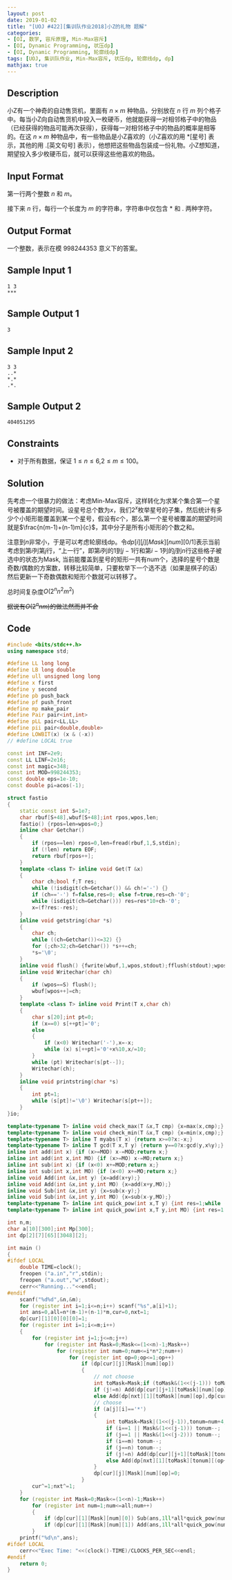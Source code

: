 ```yaml
---
layout: post
date: 2019-01-02
title: "[UOJ #422][集训队作业2018]小Z的礼物 题解"
categories:
- [OI, 数学, 容斥原理, Min-Max容斥]
- [OI, Dynamic Programming, 状压dp]
- [OI, Dynamic Programming, 轮廓线dp]
tags: [UOJ, 集训队作业, Min-Max容斥, 状压dp, 轮廓线dp, dp]
mathjax: true
---
```


## Description

小Z有一个神奇的自动售货机，里面有 $n\times m$ 种物品，分别放在 $n$ 行 $m$ 列个格子中。每当小Z向自动售货机中投入一枚硬币，他就能获得一对相邻格子中的物品（已经获得的物品可能再次获得），获得每一对相邻格子中的物品的概率是相等的。在这 $n\times m$ 种物品中，有一些物品是小Z喜欢的（小Z喜欢的用 *[星号] 表示，其他的用 .[英文句号] 表示），他想把这些物品包装成一份礼物。小Z想知道，期望投入多少枚硬币后，就可以获得这些他喜欢的物品。

<!-- more -->

## Input Format

第一行两个整数 $n$ 和 $m$。

接下来 $n$ 行，每行一个长度为 $m$ 的字符串，字符串中仅包含 * 和 . 两种字符。

## Output Format

一个整数，表示在模 $998244353$ 意义下的答案。

## Sample Input 1
    1 3
    ***

## Sample Output 1
    3

## Sample Input 2
    3 3
    ..*
    *.*
    .*.

## Sample Output 2
    404051295

## Constraints
- 对于所有数据，保证 $1\leq n\leq 6$,$2\leq m\leq 100$。

## Solution

先考虑一个很暴力的做法：考虑Min-Max容斥，这样转化为求某个集合第一个星号被覆盖的期望时间。设星号总个数为$x$，我们$2^x$枚举星号的子集，然后统计有多少个小矩形能覆盖到某一个星号，假设有$c$个，那么第一个星号被覆盖的期望时间就是$\frac{n(m-1)+(n-1)m}{c}$，其中分子是所有小矩形的个数之和。

注意到$n$非常小，于是可以考虑轮廓线dp。令$dp[i][j][Mask][num][0/1]$表示当前考虑到第$i$列第$j$行，“上一行”，即第$i$列的$1$到$j-1$行和第$i-1$列的$j$到$n$行这些格子被选中的状态为Mask, 当前能覆盖到星号的矩形一共有num个，选择的星号个数是奇数/偶数的方案数，转移比较简单，只要枚举下一个选不选（如果是棋子的话）然后更新一下奇数偶数和矩形个数就可以转移了。

总时间复杂度$O(2^nn^2m^2)$

~~据说有$O(2^nnm)$的做法然而并不会~~

## Code
```cpp
#include <bits/stdc++.h>
using namespace std;

#define LL long long
#define LB long double
#define ull unsigned long long
#define x first
#define y second
#define pb push_back
#define pf push_front
#define mp make_pair
#define Pair pair<int,int>
#define pLL pair<LL,LL>
#define pii pair<double,double>
#define LOWBIT(x) (x & (-x))
// #define LOCAL true

const int INF=2e9;
const LL LINF=2e16;
const int magic=348;
const int MOD=998244353;
const double eps=1e-10;
const double pi=acos(-1);

struct fastio
{
    static const int S=1e7;
    char rbuf[S+48],wbuf[S+48];int rpos,wpos,len;
    fastio() {rpos=len=wpos=0;}
    inline char Getchar()
    {
        if (rpos==len) rpos=0,len=fread(rbuf,1,S,stdin);
        if (!len) return EOF;
        return rbuf[rpos++];
    }
    template <class T> inline void Get(T &x)
    {
        char ch;bool f;T res;
        while (!isdigit(ch=Getchar()) && ch!='-') {}
        if (ch=='-') f=false,res=0; else f=true,res=ch-'0';
        while (isdigit(ch=Getchar())) res=res*10+ch-'0';
        x=(f?res:-res);
    }
    inline void getstring(char *s)
    {
        char ch;
        while ((ch=Getchar())<=32) {}
        for (;ch>32;ch=Getchar()) *s++=ch;
        *s='\0';
    }
    inline void flush() {fwrite(wbuf,1,wpos,stdout);fflush(stdout);wpos=0;}
    inline void Writechar(char ch)
    {
        if (wpos==S) flush();
        wbuf[wpos++]=ch;
    }
    template <class T> inline void Print(T x,char ch)
    {
        char s[20];int pt=0;
        if (x==0) s[++pt]='0';
        else
        {
            if (x<0) Writechar('-'),x=-x;
            while (x) s[++pt]='0'+x%10,x/=10;
        }
        while (pt) Writechar(s[pt--]);
        Writechar(ch);
    }
    inline void printstring(char *s)
    {
        int pt=1;
        while (s[pt]!='\0') Writechar(s[pt++]);
    }
}io;

template<typename T> inline void check_max(T &x,T cmp) {x=max(x,cmp);}
template<typename T> inline void check_min(T &x,T cmp) {x=min(x,cmp);}
template<typename T> inline T myabs(T x) {return x>=0?x:-x;}
template<typename T> inline T gcd(T x,T y) {return y==0?x:gcd(y,x%y);}
inline int add(int x) {if (x>=MOD) x-=MOD;return x;}
inline int add(int x,int MO) {if (x>=MO) x-=MO;return x;}
inline int sub(int x) {if (x<0) x+=MOD;return x;}
inline int sub(int x,int MO) {if (x<0) x+=MO;return x;}
inline void Add(int &x,int y) {x=add(x+y);}
inline void Add(int &x,int y,int MO) {x=add(x+y,MO);}
inline void Sub(int &x,int y) {x=sub(x-y);}
inline void Sub(int &x,int y,int MO) {x=sub(x-y,MO);}
template<typename T> inline int quick_pow(int x,T y) {int res=1;while (y) {if (y&1) res=1ll*res*x%MOD;x=1ll*x*x%MOD;y>>=1;}return res;}
template<typename T> inline int quick_pow(int x,T y,int MO) {int res=1;while (y) {if (y&1) res=1ll*res*x%MO;x=1ll*x*x%MO;y>>=1;}return res;}

int n,m;
char a[10][300];int Mp[300];
int dp[2][7][65][3048][2];

int main ()
{
#ifdef LOCAL
    double TIME=clock();
    freopen ("a.in","r",stdin);
    freopen ("a.out","w",stdout);
    cerr<<"Running..."<<endl;
#endif
    scanf("%d%d",&n,&m);
    for (register int i=1;i<=n;i++) scanf("%s",a[i]+1);
    int ans=0,all=n*(m-1)+(n-1)*m,cur=0,nxt=1;
    dp[cur][1][0][0][0]=1;
    for (register int i=1;i<=m;i++)
    {
        for (register int j=1;j<=n;j++)
            for (register int Mask=0;Mask<=(1<<n)-1;Mask++)
                for (register int num=0;num<=i*n*2;num++)
                    for (register int op=0;op<=1;op++)
                        if (dp[cur][j][Mask][num][op])
                        {
                            // not choose
                            int toMask=Mask;if (toMask&(1<<(j-1))) toMask^=(1<<(j-1));
                            if (j!=n) Add(dp[cur][j+1][toMask][num][op],dp[cur][j][Mask][num][op]);
                            else Add(dp[nxt][1][toMask][num][op],dp[cur][j][Mask][num][op]);
                            // choose
                            if (a[j][i]=='*')
                            {
                                int toMask=Mask|(1<<(j-1)),tonum=num+4;
                                if (i==1 || Mask&(1<<(j-1))) tonum--;
                                if (j==1 || Mask&(1<<(j-2))) tonum--;
                                if (i==m) tonum--;
                                if (j==n) tonum--;
                                if (j!=n) Add(dp[cur][j+1][toMask][tonum][(op+1)&1],dp[cur][j][Mask][num][op]);
                                else Add(dp[nxt][1][toMask][tonum][(op+1)&1],dp[cur][j][Mask][num][op]);
                            }
                            dp[cur][j][Mask][num][op]=0;
                        }
        cur^=1;nxt^=1;
    }
    for (register int Mask=0;Mask<=(1<<n)-1;Mask++)
        for (register int num=1;num<=all;num++)
        {
            if (dp[cur][1][Mask][num][0]) Sub(ans,1ll*all*quick_pow(num,MOD-2)%MOD*dp[cur][1][Mask][num][0]%MOD);
            if (dp[cur][1][Mask][num][1]) Add(ans,1ll*all*quick_pow(num,MOD-2)%MOD*dp[cur][1][Mask][num][1]%MOD);
        }
    printf("%d\n",ans);
#ifdef LOCAL
    cerr<<"Exec Time: "<<(clock()-TIME)/CLOCKS_PER_SEC<<endl;
#endif
    return 0;
}
```